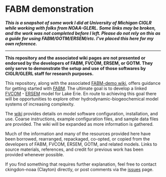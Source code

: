 # FABM demonstration

***This is a snapshot of some work I did at University of Michigan CIGLR while working with folks from NOAA-GLERL. Some links may be broken, and the work was not completed before I left. Please do not rely on this as a guide for using FABM/GOTM/ERSEM/etc. I've placed this here for my own reference.***

---


**This repository and the associated wiki pages are not presented or endorsed by the developers of FABM, FVCOM, ERSEM, or GOTM. They only serve to demonstrate the setup and use of those softwares by CIGLR/GLERL staff for research purposes.**

This repository, along with the associated [FABM-demo wiki](https://github.com/ckingdon/FABM-demo/wiki), offers guidance for getting started with [FABM](https://github.com/fabm-model/fabm). The ultimate goal is to develop a linked [FVCOM](http://fvcom.smast.umassd.edu/fvcom/) - [ERSEM](https://www.pml.ac.uk/Modelling_at_PML/Models/ERSEM) model for Lake Erie. En route to achieving this goal there will be opportunities to explore other hydrodynamic-biogeochemical model systems of increasing complexity.

The [wiki](https://github.com/ckingdon/FABM-demo/wiki) provides details on model software configuration, installation, and use. Coarse instructions, example configuration files, and sample data files are provided. The wiki will be expanded as more information is gathered. 

Much of the information and many of the resources provided here have been borrowed, rearranged, repackaged, co-opted, or copied from the developers of FABM, FVCOM, ERSEM, GOTM, and related models. Links to source materials, references, and credit for previous work has been provided whenever possible.

If you find something that requires further explanation, feel free to contact ckingdon-noaa (Clayton) directly, or post comments via the [issues](https://github.com/ckingdon/FABM-tutorial/issues) page.
